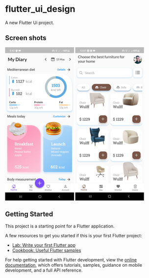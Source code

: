 # flutter_ui_design

A new Flutter Ui project.


## Screen shots 
<p float="left">
<img src="assets/screenshots/diary_home.jpg" height="500em" />
 <img src="assets/screenshots/furniture_home.jpg" height="500em" />
</p>


## Getting Started

This project is a starting point for a Flutter application.

A few resources to get you started if this is your first Flutter project:

- [Lab: Write your first Flutter app](https://docs.flutter.dev/get-started/codelab)
- [Cookbook: Useful Flutter samples](https://docs.flutter.dev/cookbook)

For help getting started with Flutter development, view the
[online documentation](https://docs.flutter.dev/), which offers tutorials,
samples, guidance on mobile development, and a full API reference.
